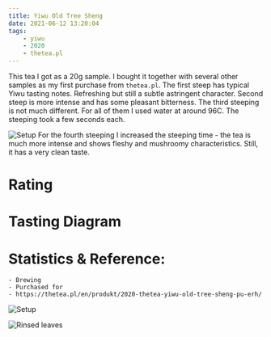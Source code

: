 ```yaml
---
title: Yiwu Old Tree Sheng
date: 2021-06-12 13:20:04
tags:
	- yiwu
	- 2020
	- thetea.pl
---
```


This tea I got as a 20g sample. I bought it together with several other samples as my first purchase from `thetea.pl`.
The first steep has typical Yiwu tasting notes. Refreshing but still a subtle astringent character. 
Second steep is more intense and has some pleasant bitterness. The third steeping is not much different. For all of them I used water at around 96C. The steeping took a few seconds each. 


![Setup](overview.jpg)
For the fourth steeping I increased the steeping time - the tea is much more intense and shows fleshy and mushroomy characteristics. Still, it has a very clean taste.

# Rating

# Tasting Diagram

# Statistics & Reference:
	- Brewing
	- Purchased for 
	- https://thetea.pl/en/produkt/2020-thetea-yiwu-old-tree-sheng-pu-erh/



![Setup](overview.jpg)

![Rinsed leaves](rinsed.jpg)

